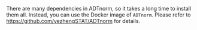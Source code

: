 There are many dependencies in ADTnorm, so it takes a long time to install them all. Instead, you can use the Docker image of `ADTnorm`.
Please refer to https://github.com/yezhengSTAT/ADTnorm for details.